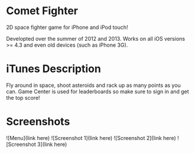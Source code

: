 Comet Fighter
=============

2D space fighter game for iPhone and iPod touch!

Developted over the summer of 2012 and 2013.
Works on all iOS versions >= 4.3 and even old devices (such as iPhone 3G).


iTunes Description
====
Fly around in space, shoot asteroids and rack up as many points as you can. Game Center is used for leaderboards so make sure to sign in and get the top score!


Screenshots
=============

![Menu](link here)
![Screenshot 1](link here)
![Screenshot 2](link here)
![Screenshot 3](link here)

